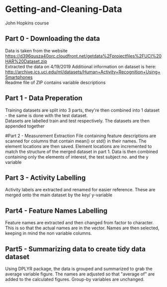 # Getting-and-Cleaning-Data
John Hopkins course

## Part 0 - Downloading the data

Data is taken from the website https://d396qusza40orc.cloudfront.net/getdata%2Fprojectfiles%2FUCI%20HAR%20Dataset.zip  
Extracted the data on 4/19/2019
Additional information on dataset is here: http://archive.ics.uci.edu/ml/datasets/Human+Activity+Recognition+Using+Smartphones  
Readme file of ZIP contains variable descriptions

## Part 1 - Data Preperation
Training datasets are split into 3 parts, they're then combined into 1 dataset - the same is done
with the test dataset.  
Datasets are labelled train and test respectively. The datasets are then appended together

#Part 2 - Measurement Extraction
File containing feature descriptions are scanned for columns that contain mean() or std()
in their names. The element locations are then saved. Element locations are incremented to match the structure of the merged dataset in part 1. Data is then combined containing only the elements of interest, the test subject no. and the y variable

## Part 3 - Activity Labelling
Activity labels are extracted and renamed for easier reference.
These are merged onto the main dataset by the key/ y-variable

## Part4 - Feature Names Labelling
Feature names are extracted and then changed from factor to character.
This is so that the actual names are in the vector.
Names are then selected, keeping in mind the non variable columns.

## Part5 - Summarizing data to create tidy data dataset
Using DPLYR package, the data is grouped and summarized to grab the average variable figure.
The names are adjusted so that "average of" are added to the calculated figures.
Group-by variables are unchanged.
